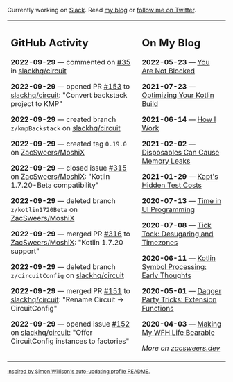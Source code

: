 Currently working on [Slack](https://slack.com/). Read [my blog](https://zacsweers.dev/) or [follow me on Twitter](https://twitter.com/ZacSweers).

<table><tr><td valign="top" width="60%">

## GitHub Activity
<!-- githubActivity starts -->
**2022-09-29** — commented on [#35](https://github.com/slackhq/circuit/issues/35#issuecomment-1262927549) in [slackhq/circuit](https://github.com/slackhq/circuit)

**2022-09-29** — opened PR [#153](https://github.com/slackhq/circuit/pull/153) to [slackhq/circuit](https://github.com/slackhq/circuit): "Convert backstack project to KMP"

**2022-09-29** — created branch `z/kmpBackstack` on [slackhq/circuit](https://github.com/slackhq/circuit)

**2022-09-29** — created tag `0.19.0` on [ZacSweers/MoshiX](https://github.com/ZacSweers/MoshiX)

**2022-09-29** — closed issue [#315](https://github.com/ZacSweers/MoshiX/issues/315) on [ZacSweers/MoshiX](https://github.com/ZacSweers/MoshiX): "Kotlin 1.7.20-Beta compatibility"

**2022-09-29** — deleted branch `z/kotlin1720Beta` on [ZacSweers/MoshiX](https://github.com/ZacSweers/MoshiX)

**2022-09-29** — merged PR [#316](https://github.com/ZacSweers/MoshiX/pull/316) to [ZacSweers/MoshiX](https://github.com/ZacSweers/MoshiX): "Kotlin 1.7.20 support"

**2022-09-29** — deleted branch `z/circuitConfig` on [slackhq/circuit](https://github.com/slackhq/circuit)

**2022-09-29** — merged PR [#151](https://github.com/slackhq/circuit/pull/151) to [slackhq/circuit](https://github.com/slackhq/circuit): "Rename Circuit -> CircuitConfig"

**2022-09-29** — opened issue [#152](https://github.com/slackhq/circuit/issues/152) on [slackhq/circuit](https://github.com/slackhq/circuit): "Offer CircuitConfig instances to factories"
<!-- githubActivity ends -->
</td><td valign="top" width="40%">

## On My Blog
<!-- blog starts -->
**2022-05-23** — [You Are Not Blocked](https://www.zacsweers.dev/you-are-not-blocked/)

**2021-07-23** — [Optimizing Your Kotlin Build](https://www.zacsweers.dev/optimizing-your-kotlin-build/)

**2021-06-14** — [How I Work](https://www.zacsweers.dev/how-i-work/)

**2021-02-02** — [Disposables Can Cause Memory Leaks](https://www.zacsweers.dev/disposables-can-cause-memory-leaks/)

**2021-01-29** — [Kapt's Hidden Test Costs](https://www.zacsweers.dev/kapts-hidden-test-costs/)

**2020-07-13** — [Time in UI Programming](https://www.zacsweers.dev/time-in-ui/)

**2020-07-08** — [Tick Tock: Desugaring and Timezones](https://www.zacsweers.dev/ticktock-desugaring-timezones/)

**2020-06-11** — [Kotlin Symbol Processing: Early Thoughts](https://www.zacsweers.dev/kotlin-symbol-processor-early-thoughts/)

**2020-05-01** — [Dagger Party Tricks: Extension Functions](https://www.zacsweers.dev/dagger-party-tricks-extension-functions/)

**2020-04-03** — [Making My WFH Life Bearable](https://www.zacsweers.dev/making-wfh-life-bearable/)
<!-- blog ends -->
_More on [zacsweers.dev](https://zacsweers.dev/)_
</td></tr></table>

<sub><a href="https://simonwillison.net/2020/Jul/10/self-updating-profile-readme/">Inspired by Simon Willison's auto-updating profile README.</a></sub>
